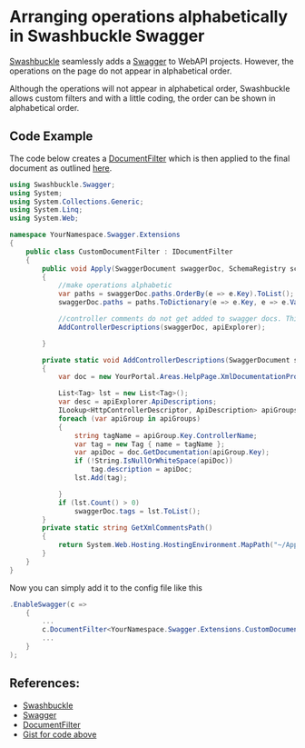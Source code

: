 # Arranging operations alphabetically in Swashbuckle Swagger

[Swashbuckle](https://github.com/domaindrivendev/Swashbuckle) seamlessly adds a [Swagger](http://swagger.io/) to WebAPI projects. However, the operations on the page do not appear in alphabetical order.

Although the operations will not appear in alphabetical order, Swashbuckle allows custom filters and with a little coding, the order can be shown in alphabetical order.

## Code Example

The code below creates a [DocumentFilter](https://github.com/domaindrivendev/Swashbuckle#documentfilter) which is then applied to the final document as outlined [here](https://github.com/domaindrivendev/Swashbuckle#modifying-generated-operations).

```csharp
using Swashbuckle.Swagger;
using System;
using System.Collections.Generic;
using System.Linq;
using System.Web;

namespace YourNamespace.Swagger.Extensions
{
    public class CustomDocumentFilter : IDocumentFilter
    {
        public void Apply(SwaggerDocument swaggerDoc, SchemaRegistry schemaRegistry, System.Web.Http.Description.IApiExplorer apiExplorer)
        {
            //make operations alphabetic
            var paths = swaggerDoc.paths.OrderBy(e => e.Key).ToList();
            swaggerDoc.paths = paths.ToDictionary(e => e.Key, e => e.Value);

            //controller comments do not get added to swagger docs. This is how to add them.
            AddControllerDescriptions(swaggerDoc, apiExplorer);

        }

        private static void AddControllerDescriptions(SwaggerDocument swaggerDoc, System.Web.Http.Description.IApiExplorer apiExplorer)
        {
            var doc = new YourPortal.Areas.HelpPage.XmlDocumentationProvider(GetXmlCommentsPath());

            List<Tag> lst = new List<Tag>();
            var desc = apiExplorer.ApiDescriptions;
            ILookup<HttpControllerDescriptor, ApiDescription> apiGroups = desc.ToLookup(api => api.ActionDescriptor.ControllerDescriptor);
            foreach (var apiGroup in apiGroups)
            {
                string tagName = apiGroup.Key.ControllerName;
                var tag = new Tag { name = tagName };
                var apiDoc = doc.GetDocumentation(apiGroup.Key);
                if (!String.IsNullOrWhiteSpace(apiDoc))
                    tag.description = apiDoc;
                lst.Add(tag);

            }
            if (lst.Count() > 0)
                swaggerDoc.tags = lst.ToList();
        }
        private static string GetXmlCommentsPath()
        {
            return System.Web.Hosting.HostingEnvironment.MapPath("~/App_Data/YourPortal.xml");
        }
    }
}
```

Now you can simply add it to the config file like this

```csharp
.EnableSwagger(c =>
    {
        ...
        c.DocumentFilter<YourNamespace.Swagger.Extensions.CustomDocumentFilter>();
        ...
    }
);
```

## References:

- [Swashbuckle](https://github.com/domaindrivendev/Swashbuckle)
- [Swagger](http://swagger.io/)
- [DocumentFilter](https://github.com/domaindrivendev/Swashbuckle#documentfilter)
- [Gist for code above](https://gist.github.com/pallu/0f28e98fa89d2855a321)
